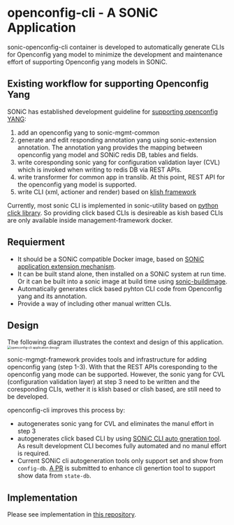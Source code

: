 # openconfig-cli - A SONiC Application

sonic-openconfig-cli container is developed to automatically generate CLIs for Openconfig yang model to minimize the development and maintenance effort of supporting Openconfig yang models in SONiC.

## Existing workflow for supporting Openconfig Yang
SONiC has established development guideline for [supporting openconfig YANG](https://github.com/project-arlo/SONiC/blob/e5922bd39823aaeb0a2297f75e051ff5cf1d3186/doc/mgmt/Developer%20Guide.md#23-openconfig-yang):
1. add an openconfig yang to sonic-mgmt-common
2. generate and edit responding annotation yang using sonic-extension annotation. The annotation yang provides the mapping between openconfig yang model and SONiC redis DB, tables and fields.
3. write coresponding sonic yang for configuration validation layer (CVL) which is invoked when writing to redis DB via REST APIs. 
4. write transformer for common app in translib. At this point, REST API for the openconfig yang model is supported.
5. write CLI (xml, actioner and render) based on [klish framework](https://src.libcode.org/pkun/klish/src/master)

Currently, most sonic CLI is implemented in sonic-utility based on [python click library](https://click.palletsprojects.com/en/8.1.x/). So providing click based CLIs is desireable as kish based CLIs are only available inside management-framework docker.
   
## Requierment
- It should be a SONiC compatible Docker image, based on [SONiC application extension mechanism](https://github.com/sonic-net/SONiC/tree/master/doc/sonic-application-extension).
- It can be built stand alone, then installed on a SONiC system at run time. Or it can be built into a sonic image at build time using [sonic-buildimage](https://github.com/sonic-net/sonic-buildimage).
- Automatically generates click based pyhton CLI code from Openconfig yang and its annotation.
- Provide a way of including other manual written CLIs.

## Design 

The following diagram illustrates the context and design of this application.
<img src="../assets/openconfig-cli.png" alt="openconfig-cli application design" style="zoom: 50%;" />

sonic-mgmgt-framework provides tools and infrastructure for adding openconfig yang (step 1-3). With that the REST APIs coresponding to the openconfig yang mode can be supported. However, the sonic yang for CVL (configuration validation layer) at step 3 need to be written and the coresponding CLIs, wether it is klish based or clish based, are still need to be developed.

openconfig-cli improves this process by:
- autogenerates sonic yang for CVL and eliminates the manul effort in step 3
- autogenerates click based CLI by using [SONiC CLI auto gneration tool](https://github.com/sonic-net/SONiC/blob/master/doc/cli_auto_generation/cli_auto_generation.md). As result development CLI becomes fully automated and no manul effort is required.
- Current SONiC cli autogeneration tools only support set and show from `config-db`. [A PR](https://github.com/sonic-net/sonic-utilities/pull/3222) is submitted to enhance cli genertion tool to support show data from `state-db`.

## Implementation
Please see implementation in [this repository](https://github.com/jjin62/sonic-openconfig-cli).
